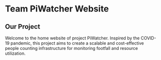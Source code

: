 # Team PiWatcher Website

## Our Project

Welcome to the home website of project PiWatcher. Inspired by the COVID-19 pandemic, this project aims to create a scalable and cost-effective people counting infrastructure for monitoring footfall and resource utilization.
